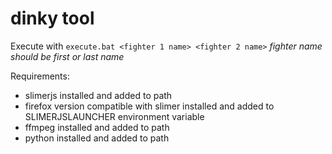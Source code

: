 # dinky tool

Execute with `execute.bat <fighter 1 name> <fighter 2 name>` *fighter name should be first or last name*

Requirements:
* slimerjs installed and added to path
* firefox version compatible with slimer installed and added to SLIMERJSLAUNCHER environment variable
* ffmpeg installed and added to path
* python installed and added to path